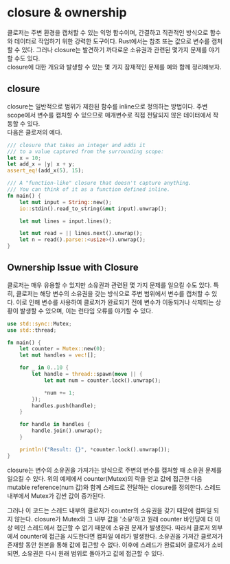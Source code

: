 # closure & ownership
클로저는 주변 환경을 캡처할 수 있는 익명 함수이며, 간결하고 직관적인 방식으로
함수와 데이터로 작업하기 위한 강력한 도구이다. Rust에서는 참조 또는 값으로 변수를 캡처할 수 있다.
그러나 closure는 발견하기 까다로운 소유권과 관련된 몇가지 문제를 야기 할 수도 있다.  
closure에 대한 개요와 발생할 수 있는 몇 가지 잠재적인 문제를 예와 함께 정리해보자.

## closure
closure는 일반적으로 범위가 제한된 함수를 inline으로 정의하는 방법이다.
주변 scope에서 변수를 캡처할 수 있으므로 매개변수로 직접 전달되지 않은
데이터에서 작동할 수 있다.  
다음은 클로저의 예다.
```rust
/// closure that takes an integer and adds it
/// to a value captured from the surrounding scope:
let x = 10;
let add_x = |y| x + y;
assert_eq!(add_x(5), 15);
```
```rust
/// A "function-like" closure that doesn't capture anything.
/// You can think of it as a function defined inline.
fn main() {
    let mut input = String::new();
    io::stdin().read_to_string(&mut input).unwrap();

    let mut lines = input.lines();

    let mut read = || lines.next().unwrap();
    let n = read().parse::<usize>().unwrap();
}
```

## Ownership Issue with Closure
클로저는 매우 유용할 수 있지만 소유권과 관련된 몇 가지 문제를 일으킬 수도 있다.
특히, 클로저는 해당 변수의 소유권을 갖는 방식으로 주변 범위에서 변수를 캡처할 수 있다.
이로 인해 변수를 사용하여 클로저가 완료되기 전에 변수가 이동되거나 삭제되는 상황이 발생할 수 있으며,
이는 런타임 오류를 야기할 수 있다.

```rust
use std::sync::Mutex;
use std::thread;

fn main() {
    let counter = Mutex::new(0);
    let mut handles = vec![];

    for _ in 0..10 {
        let handle = thread::spawn(move || {
            let mut num = counter.lock().unwrap();

            *num += 1;
        });
        handles.push(handle);
    }

    for handle in handles {
        handle.join().unwrap();
    }

    println!("Result: {}", *counter.lock().unwrap());
}
```
closure는 변수의 소유권을 가져가는 방식으로 주변의 변수를 캡처할 때 소유권 문제를 일으킬 수 있다.
위의 예제에서 counter(Mutex)의 락을 얻고 값에 접근한 다음 mutable reference(num 값)와 함께
스레드로 전달하는 closure를 정의한다. 스레드 내부에서 Mutex가 감싼 값이 증가된다.

그러나 이 코드는 스레드 내부의 클로저가 counter의 소유권을 갖기 때문에 컴파일 되지 않는다.
closure가 Mutex와 그 내부 값을 '소유'하고 원래 counter 바인딩에 더 이상 메인 스레드에서
접근할 수 없기 때문에 소유권 문제가 발생한다. 따라서 클로저 외부에서 counter에 접근을 시도한다면
컴파일 에러가 발생한다.
소유권을 가져간 클로저가 존재할 동안 원본을 통해 값에 접근할 수 없다.
이후에 스레드가 완료되어 클로저가 소비되면, 소유권은 다시 원래 범위로 돌아가고 값에 접근할 수 있다.
